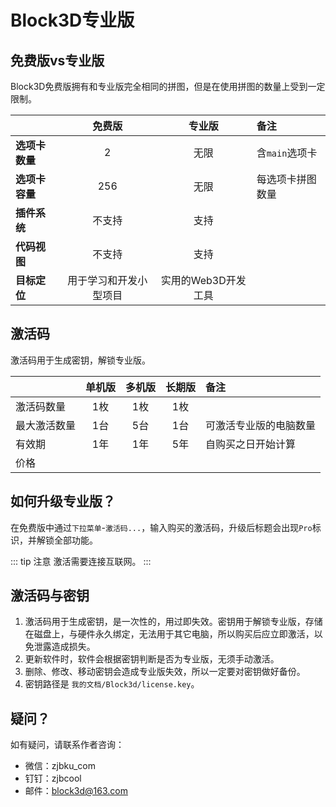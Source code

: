 
# Block3D专业版

## 免费版vs专业版

Block3D免费版拥有和专业版完全相同的拼图，但是在使用拼图的数量上受到一定限制。

|              |免费版                |专业版               |备注            |
|:-------------|:--------------------:|:-------------------:|:---------------|
|**选项卡数量**|2                     |无限                 |含`main`选项卡  |
|**选项卡容量**|256                   |无限                 |每选项卡拼图数量|
|**插件系统**  |不支持                |支持                 |                |
|**代码视图**  |不支持                |支持                 |                |
|**目标定位**  |用于学习和开发小型项目|实用的Web3D开发工具  |                |


## 激活码

激活码用于生成密钥，解锁专业版。

|            |单机版|多机版|长期版|备注                  |
|:-----------|:----:|:----:|:----:|:---------------------|
|激活码数量  |1枚   |1枚   |1枚   |                      |
|最大激活数量|1台   |5台   |1台   |可激活专业版的电脑数量|
|有效期      |1年   |1年   |5年   |自购买之日开始计算    |
|价格        |      |      |      |                      |

[key]: https://shop.zjbku.com/product-category/block3d/

## 如何升级专业版？

在免费版中通过`下拉菜单`-`激活码...`，输入购买的激活码，升级后标题会出现`Pro`标识，并解锁全部功能。

::: tip 注意
激活需要连接互联网。
:::

## 激活码与密钥

1. 激活码用于生成密钥，是一次性的，用过即失效。密钥用于解锁专业版，存储在磁盘上，与硬件永久绑定，无法用于其它电脑，所以购买后应立即激活，以免泄露造成损失。
2. 更新软件时，软件会根据密钥判断是否为专业版，无须手动激活。
3. 删除、修改、移动密钥会造成专业版失效，所以一定要对密钥做好备份。
4. 密钥路径是 `我的文档/Block3d/license.key`。

## 疑问？

如有疑问，请联系作者咨询：

- 微信：zjbku_com
- 钉钉：zjbcool
- 邮件：block3d@163.com